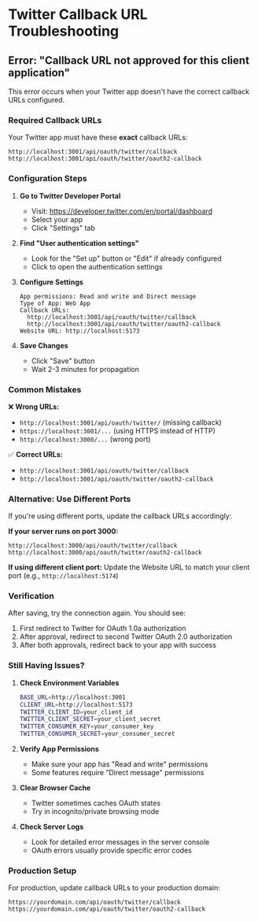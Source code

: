 # Twitter Callback URL Troubleshooting

## Error: "Callback URL not approved for this client application"

This error occurs when your Twitter app doesn't have the correct callback URLs configured.

### Required Callback URLs

Your Twitter app must have these **exact** callback URLs:

```
http://localhost:3001/api/oauth/twitter/callback
http://localhost:3001/api/oauth/twitter/oauth2-callback
```

### Configuration Steps

1. **Go to Twitter Developer Portal**
   - Visit: https://developer.twitter.com/en/portal/dashboard
   - Select your app
   - Click "Settings" tab

2. **Find "User authentication settings"**
   - Look for the "Set up" button or "Edit" if already configured
   - Click to open the authentication settings

3. **Configure Settings**
   ```
   App permissions: Read and write and Direct message
   Type of App: Web App
   Callback URLs: 
     http://localhost:3001/api/oauth/twitter/callback
     http://localhost:3001/api/oauth/twitter/oauth2-callback
   Website URL: http://localhost:5173
   ```

4. **Save Changes**
   - Click "Save" button
   - Wait 2-3 minutes for propagation

### Common Mistakes

❌ **Wrong URLs:**
- `http://localhost:3001/api/oauth/twitter/` (missing callback)
- `https://localhost:3001/...` (using HTTPS instead of HTTP)
- `http://localhost:3000/...` (wrong port)

✅ **Correct URLs:**
- `http://localhost:3001/api/oauth/twitter/callback`
- `http://localhost:3001/api/oauth/twitter/oauth2-callback`

### Alternative: Use Different Ports

If you're using different ports, update the callback URLs accordingly:

**If your server runs on port 3000:**
```
http://localhost:3000/api/oauth/twitter/callback
http://localhost:3000/api/oauth/twitter/oauth2-callback
```

**If using different client port:**
Update the Website URL to match your client port (e.g., `http://localhost:5174`)

### Verification

After saving, try the connection again. You should see:
1. First redirect to Twitter for OAuth 1.0a authorization
2. After approval, redirect to second Twitter OAuth 2.0 authorization
3. After both approvals, redirect back to your app with success

### Still Having Issues?

1. **Check Environment Variables**
   ```bash
   BASE_URL=http://localhost:3001
   CLIENT_URL=http://localhost:5173
   TWITTER_CLIENT_ID=your_client_id
   TWITTER_CLIENT_SECRET=your_client_secret
   TWITTER_CONSUMER_KEY=your_consumer_key
   TWITTER_CONSUMER_SECRET=your_consumer_secret
   ```

2. **Verify App Permissions**
   - Make sure your app has "Read and write" permissions
   - Some features require "Direct message" permissions

3. **Clear Browser Cache**
   - Twitter sometimes caches OAuth states
   - Try in incognito/private browsing mode

4. **Check Server Logs**
   - Look for detailed error messages in the server console
   - OAuth errors usually provide specific error codes

### Production Setup

For production, update callback URLs to your production domain:
```
https://yourdomain.com/api/oauth/twitter/callback
https://yourdomain.com/api/oauth/twitter/oauth2-callback
``` 